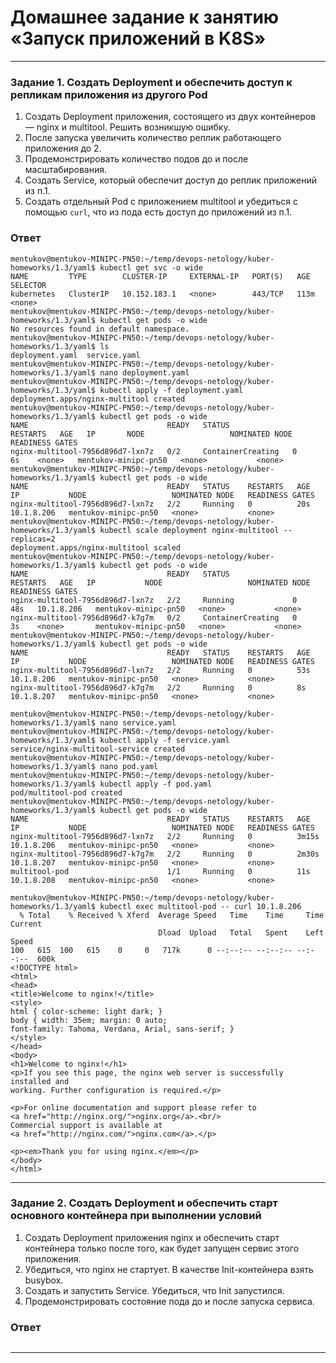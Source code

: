 # Домашнее задание к занятию «Запуск приложений в K8S»

------

### Задание 1. Создать Deployment и обеспечить доступ к репликам приложения из другого Pod

1. Создать Deployment приложения, состоящего из двух контейнеров — nginx и multitool. Решить возникшую ошибку.
2. После запуска увеличить количество реплик работающего приложения до 2.
3. Продемонстрировать количество подов до и после масштабирования.
4. Создать Service, который обеспечит доступ до реплик приложений из п.1.
5. Создать отдельный Pod с приложением multitool и убедиться с помощью `curl`, что из пода есть доступ до приложений из п.1.

### Ответ

```
mentukov@mentukov-MINIPC-PN50:~/temp/devops-netology/kuber-homeworks/1.3/yaml$ kubectl get svc -o wide
NAME         TYPE        CLUSTER-IP     EXTERNAL-IP   PORT(S)   AGE    SELECTOR
kubernetes   ClusterIP   10.152.183.1   <none>        443/TCP   113m   <none>
mentukov@mentukov-MINIPC-PN50:~/temp/devops-netology/kuber-homeworks/1.3/yaml$ kubectl get pods -o wide
No resources found in default namespace.
mentukov@mentukov-MINIPC-PN50:~/temp/devops-netology/kuber-homeworks/1.3/yaml$ ls
deployment.yaml  service.yaml
mentukov@mentukov-MINIPC-PN50:~/temp/devops-netology/kuber-homeworks/1.3/yaml$ nano deployment.yaml 
mentukov@mentukov-MINIPC-PN50:~/temp/devops-netology/kuber-homeworks/1.3/yaml$ kubectl apply -f deployment.yaml
deployment.apps/nginx-multitool created
mentukov@mentukov-MINIPC-PN50:~/temp/devops-netology/kuber-homeworks/1.3/yaml$ kubectl get pods -o wide
NAME                               READY   STATUS              RESTARTS   AGE   IP       NODE                   NOMINATED NODE   READINESS GATES
nginx-multitool-7956d896d7-lxn7z   0/2     ContainerCreating   0          6s    <none>   mentukov-minipc-pn50   <none>           <none>
mentukov@mentukov-MINIPC-PN50:~/temp/devops-netology/kuber-homeworks/1.3/yaml$ kubectl get pods -o wide
NAME                               READY   STATUS    RESTARTS   AGE   IP           NODE                   NOMINATED NODE   READINESS GATES
nginx-multitool-7956d896d7-lxn7z   2/2     Running   0          20s   10.1.8.206   mentukov-minipc-pn50   <none>           <none>
mentukov@mentukov-MINIPC-PN50:~/temp/devops-netology/kuber-homeworks/1.3/yaml$ kubectl scale deployment nginx-multitool --replicas=2
deployment.apps/nginx-multitool scaled
mentukov@mentukov-MINIPC-PN50:~/temp/devops-netology/kuber-homeworks/1.3/yaml$ kubectl get pods -o wide
NAME                               READY   STATUS              RESTARTS   AGE   IP           NODE                   NOMINATED NODE   READINESS GATES
nginx-multitool-7956d896d7-lxn7z   2/2     Running             0          48s   10.1.8.206   mentukov-minipc-pn50   <none>           <none>
nginx-multitool-7956d896d7-k7g7m   0/2     ContainerCreating   0          3s    <none>       mentukov-minipc-pn50   <none>           <none>
mentukov@mentukov-MINIPC-PN50:~/temp/devops-netology/kuber-homeworks/1.3/yaml$ kubectl get pods -o wide
NAME                               READY   STATUS    RESTARTS   AGE   IP           NODE                   NOMINATED NODE   READINESS GATES
nginx-multitool-7956d896d7-lxn7z   2/2     Running   0          53s   10.1.8.206   mentukov-minipc-pn50   <none>           <none>
nginx-multitool-7956d896d7-k7g7m   2/2     Running   0          8s    10.1.8.207   mentukov-minipc-pn50   <none>           <none>

mentukov@mentukov-MINIPC-PN50:~/temp/devops-netology/kuber-homeworks/1.3/yaml$ nano service.yaml 
mentukov@mentukov-MINIPC-PN50:~/temp/devops-netology/kuber-homeworks/1.3/yaml$ kubectl apply -f service.yaml 
service/nginx-multitool-service created
mentukov@mentukov-MINIPC-PN50:~/temp/devops-netology/kuber-homeworks/1.3/yaml$ nano pod.yaml
mentukov@mentukov-MINIPC-PN50:~/temp/devops-netology/kuber-homeworks/1.3/yaml$ kubectl apply -f pod.yaml 
pod/multitool-pod created
mentukov@mentukov-MINIPC-PN50:~/temp/devops-netology/kuber-homeworks/1.3/yaml$ kubectl get pods -o wide
NAME                               READY   STATUS    RESTARTS   AGE     IP           NODE                   NOMINATED NODE   READINESS GATES
nginx-multitool-7956d896d7-lxn7z   2/2     Running   0          3m15s   10.1.8.206   mentukov-minipc-pn50   <none>           <none>
nginx-multitool-7956d896d7-k7g7m   2/2     Running   0          2m30s   10.1.8.207   mentukov-minipc-pn50   <none>           <none>
multitool-pod                      1/1     Running   0          11s     10.1.8.208   mentukov-minipc-pn50   <none>           <none>

mentukov@mentukov-MINIPC-PN50:~/temp/devops-netology/kuber-homeworks/1.3/yaml$ kubectl exec multitool-pod -- curl 10.1.8.206
  % Total    % Received % Xferd  Average Speed   Time    Time     Time  Current
                                 Dload  Upload   Total   Spent    Left  Speed
100   615  100   615    0     0   717k      0 --:--:-- --:--:-- --:--:--  600k
<!DOCTYPE html>
<html>
<head>
<title>Welcome to nginx!</title>
<style>
html { color-scheme: light dark; }
body { width: 35em; margin: 0 auto;
font-family: Tahoma, Verdana, Arial, sans-serif; }
</style>
</head>
<body>
<h1>Welcome to nginx!</h1>
<p>If you see this page, the nginx web server is successfully installed and
working. Further configuration is required.</p>

<p>For online documentation and support please refer to
<a href="http://nginx.org/">nginx.org</a>.<br/>
Commercial support is available at
<a href="http://nginx.com/">nginx.com</a>.</p>

<p><em>Thank you for using nginx.</em></p>
</body>
</html>

```

------

### Задание 2. Создать Deployment и обеспечить старт основного контейнера при выполнении условий

1. Создать Deployment приложения nginx и обеспечить старт контейнера только после того, как будет запущен сервис этого приложения.
2. Убедиться, что nginx не стартует. В качестве Init-контейнера взять busybox.
3. Создать и запустить Service. Убедиться, что Init запустился.
4. Продемонстрировать состояние пода до и после запуска сервиса.

### Ответ

```

```

------

